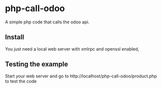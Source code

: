 # php-call-odoo
A simple php code that calls the odoo api.

Install
----------
You just need a local web server with xmlrpc and openssl enabled,

Testing the example
-------------------
Start your web server and go to http://localhost/php-call-odoo/product.php to test the code


